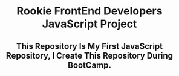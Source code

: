 <center>
  <h1>Rookie FrontEnd Developers JavaScript Project</h1>
  <h2>This Repository Is My First JavaScript Repository, I Create This Repository During BootCamp.</h2>
</center>
